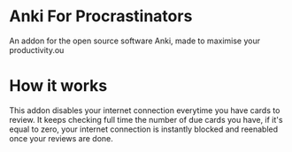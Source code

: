 # Anki For Procrastinators
An addon for the open source software Anki, made to maximise your productivity.ou 

# How it works
This addon disables your internet connection everytime you have cards to review. It keeps checking full time the number of due cards you have, if it's equal to zero, your internet connection is instantly blocked and reenabled once your reviews are done.

